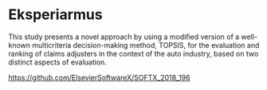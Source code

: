 # Eksperiarmus
This study presents a novel approach by using a modified version of a well-known multicriteria decision-making method, TOPSIS, for the evaluation and ranking of claims adjusters in the context of the auto industry, based on two distinct aspects of evaluation.

https://github.com/ElsevierSoftwareX/SOFTX_2018_196
